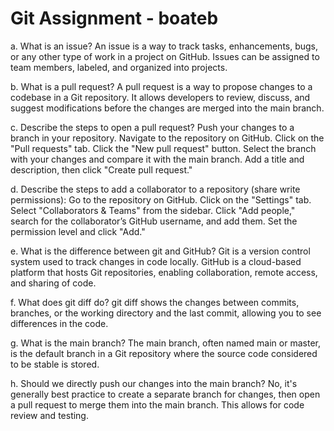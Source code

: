# Git Assignment - boateb 

a. What is an issue?
An issue is a way to track tasks, enhancements, bugs, or any other type of work in a project on GitHub. Issues can be assigned to team members, labeled, and organized into projects.

b. What is a pull request?
A pull request is a way to propose changes to a codebase in a Git repository. It allows developers to review, discuss, and suggest modifications before the changes are merged into the main branch.

c. Describe the steps to open a pull request?
Push your changes to a branch in your repository.
Navigate to the repository on GitHub.
Click on the "Pull requests" tab.
Click the "New pull request" button.
Select the branch with your changes and compare it with the main branch.
Add a title and description, then click "Create pull request."

d. Describe the steps to add a collaborator to a repository (share write permissions):
Go to the repository on GitHub.
Click on the "Settings" tab.
Select "Collaborators & Teams" from the sidebar.
Click "Add people," search for the collaborator’s GitHub username, and add them.
Set the permission level and click "Add."

e. What is the difference between git and GitHub?
Git is a version control system used to track changes in code locally. GitHub is a cloud-based platform that hosts Git repositories, enabling collaboration, remote access, and sharing of code.

f. What does git diff do?
git diff shows the changes between commits, branches, or the working directory and the last commit, allowing you to see differences in the code.

g. What is the main branch?
The main branch, often named main or master, is the default branch in a Git repository where the source code considered to be stable is stored.

h. Should we directly push our changes into the main branch?
No, it's generally best practice to create a separate branch for changes, then open a pull request to merge them into the main branch. This allows for code review and testing.
